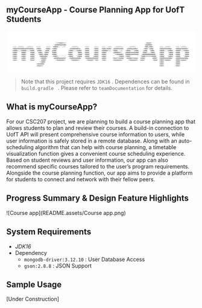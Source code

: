## myCourseApp - Course Planning App for UofT Students

![myCourseApp](README.assets/myCourseApp.jpg)

> Note that this project requires `JDK16` . Dependences can be found in  `build.gradle ` . Please refer to `teamDocumentation` for details.

## What is myCourseApp?

For our CSC207 project, we are planning to build a course planning app that allows students to plan and review their courses. A build-in connection to UofT API will present comprehensive course information to users, while user information is safely stored in a remote database. Along with an auto-scheduling algorithm that can help with course planning, a timetable visualization function gives a convenient course scheduling experience. Based on student reviews and user information, our app can also recommend specific courses tailored to the user’s program requirements. Alongside the course planning function, our app aims to provide a platform for students to connect and network with their fellow peers. 



## Progress Summary & Design Feature Highlights

![Course app](README.assets/Course app.png)

## System Requirements

- *JDK16*
- Dependency
  - `mongodb-driver:3.12.10` : User Database Access
  - `gson:2.8.8` : JSON Support



## Sample Usage

[Under Construction]

